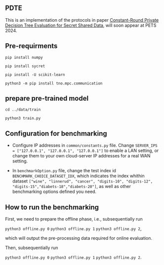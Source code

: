 ## PDTE

This is an implementation of the protocols in paper [Constant-Round Private Decision Tree Evaluation for Secret Shared Data](https://eprint.iacr.org/2023/1307),  will soon appear at PETS 2024.

## Pre-requirments 

`pip install numpy`

`pip install sycret`

`pip install -U scikit-learn`

`python3 -m pip install tno.mpc.communication`


## prepare pre-trained model

`cd ../data/train`

`python3 train.py`


<!--## Structure of the code files

 * function secret sharing implementation: fss.py 

 * func -->

## Configuration for benchmarking

+ Configure IP addresses in `common/constants.py` file. Change
`SERVER_IPS = ["127.0.0.1", "127.0.0.1", "127.0.0.1"]` 
to enable a LAN setting, or change them to your own  cloud-server IP addresses for a real WAN setting.

+ In `benchmarkOption.py` file, change the test index id `BENCHMARK_CHOICE_DATASET_IDX`,  which indicates the index whithin dataset `["wine", "linnerud", "cancer", "digits-10", "digits-12", "digits-15","diabets-18","diabets-20"]`, as well as other benchmarking options defined you need.


## How to run the benchmarking

First, we need to prepare the offline phase, i.e., subsequentially run

`python3 offline.py 0`
`python3 offline.py 1`
`python3 offline.py 2`,

which will output the pre-processing data required for online evaluation.

Then, subsequentially run

`python3 offline.py 0`
`python3 offline.py 1`
`python3 offline.py 2`.